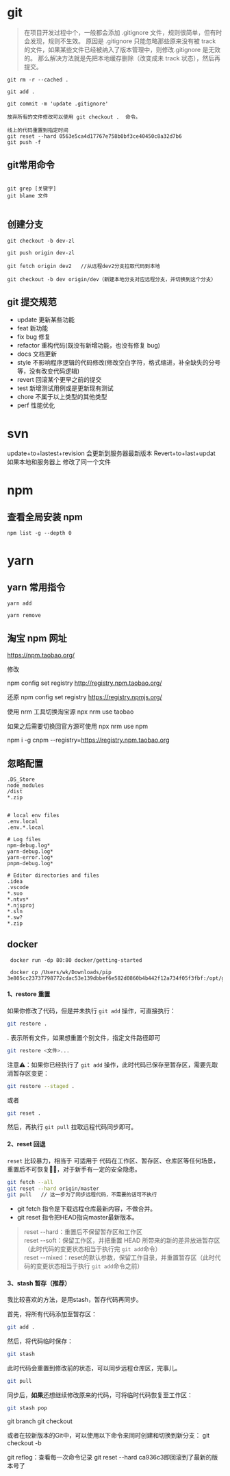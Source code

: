 # git

> 在项目开发过程中个，一般都会添加 .gitignore 文件，规则很简单，但有时会发现，规则不生效。
> 原因是 .gitignore 只能忽略那些原来没有被 track 的文件，如果某些文件已经被纳入了版本管理中，则修改.gitignore 是无效的。
> 那么解决方法就是先把本地缓存删除（改变成未 track 状态），然后再提交。

```
git rm -r --cached .

git add .

git commit -m 'update .gitignore'

放弃所有的文件修改可以使用 git checkout .  命令。

线上的代码重置到指定时间
git reset --hard 0563e5ca4d17767e758b0bf3ce40450c8a32d7b6
git push -f
```


## git常用命令


```

git grep [关键字]
git blame 文件


```



## 创建分支

```
git checkout -b dev-zl

git push origin dev-zl
```

```
git fetch origin dev2   //从远程dev2分支拉取代码到本地

git checkout -b dev origin/dev（新建本地分支对应远程分支，并切换到这个分支）

```

## git 提交规范

- update 更新某些功能
- feat 新功能
- fix bug 修复
- refactor 重构代码(既没有新增功能，也没有修复 bug)
- docs 文档更新
- style 不影响程序逻辑的代码修改(修改空白字符，格式缩进，补全缺失的分号等，没有改变代码逻辑)
- revert 回滚某个更早之前的提交
- test 新增测试用例或是更新现有测试
- chore 不属于以上类型的其他类型
- perf 性能优化

# svn

update+to+lastest+revision
会更新到服务器最新版本
Revert+to+last+updat
如果本地和服务器上 修改了同一个文件

# npm

## 查看全局安装 npm

`npm list -g --depth 0`

# yarn

## yarn 常用指令

```
yarn add

yarn remove

```

## 淘宝 npm 网址

https://npm.taobao.org/

修改

npm config set registry http://registry.npm.taobao.org/

还原
npm config set registry https://registry.npmjs.org/

使用 nrm 工具切换淘宝源
npx nrm use taobao

如果之后需要切换回官方源可使用
npx nrm use npm

npm i -g cnpm --registry=https://registry.npm.taobao.org

## 忽略配置

```
.DS_Store
node_modules
/dist
*.zip


# local env files
.env.local
.env.*.local

# Log files
npm-debug.log*
yarn-debug.log*
yarn-error.log*
pnpm-debug.log*

# Editor directories and files
.idea
.vscode
*.suo
*.ntvs*
*.njsproj
*.sln
*.sw?
*.zip

```

## docker

```
 docker run -dp 80:80 docker/getting-started

 docker cp /Users/wk/Downloads/pip 3e805cc23737798772cdac53e139dbbef6e582d0860b4b442f12a734f05f3fbf:/opt/geoserver/data_dir

```



#### 1、restore 重置

如果你修改了代码，但是并未执行 `git add` 操作，可直接执行：

```bash
git restore .
```

. 表示所有文件，如果想重置个别文件，指定文件路径即可

```bash
git restore <文件>...
```

注意⚠️：如果你已经执行了 `git add` 操作，此时代码已保存至暂存区，需要先取消暂存区变更：

```bash
git restore --staged .
```

或者

```bash
git reset .
```

然后，再执行 `git pull` 拉取远程代码同步即可。

#### 2、reset 回退

`reset` 比较暴力，相当于 可适用于 代码在工作区、暂存区、仓库区等任何场景，重置后不可恢复🙅‍♂️，对于新手有一定的安全隐患。

```bash
git fetch --all
git reset --hard origin/master
git pull   // 这一步为了同步远程代码，不需要的话可不执行
```

+   git fetch 指令是下载远程仓库最新内容，不做合并。
+   git reset 指令把HEAD指向master最新版本。

> reset --hard：重置后不保留暂存区和工作区  
> reset --soft：保留工作区，并把重置 HEAD 所带来的新的差异放进暂存区（此时代码的变更状态相当于执行完 `git add`命令）  
> reset --mixed：reset的默认参数，保留工作目录，并重置暂存区（此时代码的变更状态相当于执行 `git add`命令之前）

#### 3、stash 暂存（推荐）

我比较喜欢的方法，是用stash，暂存代码再同步。

首先，将所有代码添加至暂存区：

```bash
git add .
```

然后，将代码临时保存：

```bash
git stash
```

此时代码会重置到修改前的状态，可以同步远程仓库区，完事儿。

```bash
git pull
```

同步后，**如果**还想继续修改原来的代码，可将临时代码恢复至工作区：

```bash
git stash pop
```


git branch <branch-name>
git checkout <branch-name>


或者在较新版本的Git中，可以使用以下命令来同时创建和切换到新分支：
git checkout -b <branch-name>




git reflog：查看每一次命令记录
git reset --hard ca936c3即回滚到了最新的版本号了